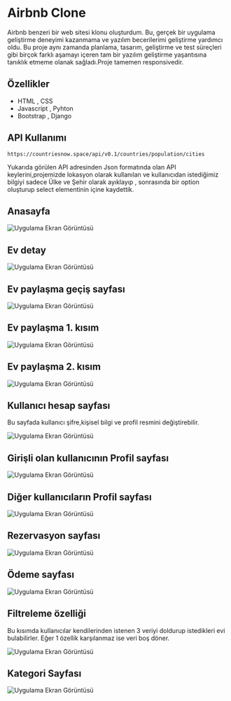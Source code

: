 
# Airbnb Clone

Airbnb benzeri bir web sitesi klonu oluşturdum. Bu, gerçek bir uygulama geliştirme deneyimi kazanmama ve yazılım becerilerimi geliştirme yardımcı oldu. Bu proje aynı zamanda planlama, tasarım, geliştirme ve test süreçleri gibi birçok farklı aşamayı içeren tam bir yazılım geliştirme yaşantısına tanıklık etmeme olanak sağladı.Proje tamemen responsivedir.


## Özellikler

- HTML , CSS 
- Javascript , Pyhton
- Bootstrap , Django


  
## API Kullanımı

`https://countriesnow.space/api/v0.1/countries/population/cities`

Yukarıda görülen API adresinden Json formatında olan API keylerini,projemizde lokasyon olarak kullanılan ve kullanıcıdan istediğimiz bilgiyi sadece Ülke ve Şehir olarak ayıklayıp , sonrasında bir option oluşturup select elementinin içine kaydettik.



  
## Anasayfa

![Uygulama Ekran Görüntüsü](https://i.hizliresim.com/azmelye.png)

## Ev detay 

![Uygulama Ekran Görüntüsü](https://i.hizliresim.com/t3qz390.png)

## Ev paylaşma geçiş sayfası

![Uygulama Ekran Görüntüsü](https://i.hizliresim.com/nhi7be6.png)

## Ev paylaşma 1. kısım

![Uygulama Ekran Görüntüsü](https://i.hizliresim.com/lc7b3bv.png)

## Ev paylaşma 2. kısım

![Uygulama Ekran Görüntüsü](https://i.hizliresim.com/a2y6f7m.png)

## Kullanıcı hesap sayfası 

Bu sayfada kullanıcı şifre,kişisel bilgi ve profil resmini değiştirebilir.

![Uygulama Ekran Görüntüsü](https://i.hizliresim.com/jz9eeha.png)


## Girişli olan kullanıcının Profil sayfası

![Uygulama Ekran Görüntüsü](https://i.hizliresim.com/rqi2wuj.png)

## Diğer kullanıcıların Profil sayfası

![Uygulama Ekran Görüntüsü](https://i.hizliresim.com/fe0dqpf.png)

## Rezervasyon sayfası

![Uygulama Ekran Görüntüsü](https://i.hizliresim.com/tk8pftm.png)

## Ödeme sayfası

![Uygulama Ekran Görüntüsü](https://i.hizliresim.com/oeyao6n.png)

## Filtreleme özelliği

Bu kısımda kullanıcılar kendilerinden istenen 3 veriyi doldurup istedikleri evi bulabilirler. Eğer 1 özellik karşılanmaz ise veri boş döner.

![Uygulama Ekran Görüntüsü](https://i.hizliresim.com/sz6jw9m.jpeg)

## Kategori Sayfası

![Uygulama Ekran Görüntüsü](https://i.hizliresim.com/a5a17vl.jpeg)


  
